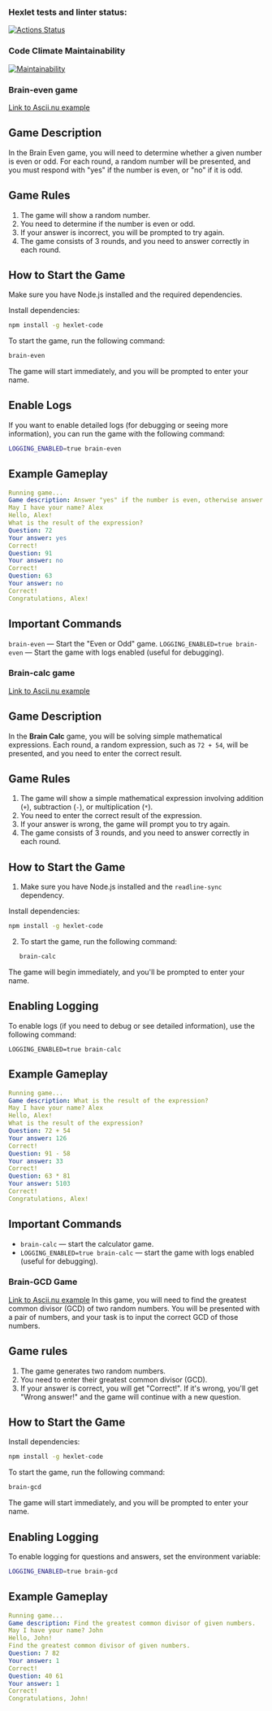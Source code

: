 ### Hexlet tests and linter status:
[![Actions Status](https://github.com/hermanasoul/fullstack-javascript-project-44/actions/workflows/hexlet-check.yml/badge.svg)](https://github.com/hermanasoul/fullstack-javascript-project-44/actions)

### Code Climate Maintainability
[![Maintainability](https://api.codeclimate.com/v1/badges/1b7bdd98e58c97f2ed71/maintainability)](https://codeclimate.com/github/hermanasoul/fullstack-javascript-project-44/maintainability)

### Brain-even game
[Link to Ascii.nu example](https://asciinema.org/a/IdHDAU1ab7FBr3H8hTBYVAV3G)

## Game Description

In the Brain Even game, you will need to determine whether a given number is even or odd. For each round, a random number will be presented, and you must respond with "yes" if the number is even, or "no" if it is odd.

## Game Rules
1. The game will show a random number.
2. You need to determine if the number is even or odd.
3. If your answer is incorrect, you will be prompted to try again.
4. The game consists of 3 rounds, and you need to answer correctly in each round.

## How to Start the Game
Make sure you have Node.js installed and the required dependencies.

Install dependencies:

```bash
npm install -g hexlet-code
```

To start the game, run the following command:

```bash
brain-even
```
The game will start immediately, and you will be prompted to enter your name.

## Enable Logs
If you want to enable detailed logs (for debugging or seeing more information), you can run the game with the following command:

```bash
LOGGING_ENABLED=true brain-even
```
## Example Gameplay
```yaml
Running game...
Game description: Answer "yes" if the number is even, otherwise answer "no".
May I have your name? Alex
Hello, Alex!
What is the result of the expression?
Question: 72
Your answer: yes
Correct!
Question: 91
Your answer: no
Correct!
Question: 63
Your answer: no
Correct!
Congratulations, Alex!
```
## Important Commands
`brain-even` — Start the "Even or Odd" game.
`LOGGING_ENABLED=true brain-even` — Start the game with logs enabled (useful for debugging).

### Brain-calc game
[Link to Ascii.nu example](https://asciinema.org/a/nbFlL7CMUmHBVRX9w9MZ4XCba)

## Game Description

In the **Brain Calc** game, you will be solving simple mathematical expressions. Each round, a random expression, such as `72 + 54`, will be presented, and you need to enter the correct result.

## Game Rules

1. The game will show a simple mathematical expression involving addition (`+`), subtraction (`-`), or multiplication (`*`).
2. You need to enter the correct result of the expression.
3. If your answer is wrong, the game will prompt you to try again.
4. The game consists of 3 rounds, and you need to answer correctly in each round.

## How to Start the Game

1. Make sure you have Node.js installed and the `readline-sync` dependency.

Install dependencies:

```bash
npm install -g hexlet-code
```

2. To start the game, run the following command:

```bash
   brain-calc
```
The game will begin immediately, and you'll be prompted to enter your name.

## Enabling Logging
To enable logs (if you need to debug or see detailed information), use the following command:

`LOGGING_ENABLED=true brain-calc`

## Example Gameplay
```yaml
Running game...
Game description: What is the result of the expression?
May I have your name? Alex
Hello, Alex!
What is the result of the expression?
Question: 72 + 54
Your answer: 126
Correct!
Question: 91 - 58
Your answer: 33
Correct!
Question: 63 * 81
Your answer: 5103
Correct!
Congratulations, Alex!
```

## Important Commands
- `brain-calc` — start the calculator game.
- `LOGGING_ENABLED=true brain-calc` — start the game with logs enabled (useful for debugging).

### Brain-GCD Game

[Link to Ascii.nu example](https://asciinema.org/a/OaWhH4p9DDjWHi26TdJdERLyn)
In this game, you will need to find the greatest common divisor (GCD) of two random numbers. You will be presented with a pair of numbers, and your task is to input the correct GCD of those numbers.

## Game rules
1. The game generates two random numbers.
2. You need to enter their greatest common divisor (GCD).
3. If your answer is correct, you will get "Correct!". If it's wrong, you'll get "Wrong answer!" and the game will continue with a new question.

## How to Start the Game

Install dependencies:

```bash
npm install -g hexlet-code
```
To start the game, run the following command:

```bash
brain-gcd
```
The game will start immediately, and you will be prompted to enter your name.

## Enabling Logging
To enable logging for questions and answers, set the environment variable:

```bash
LOGGING_ENABLED=true brain-gcd
```

## Example Gameplay
```yaml
Running game...
Game description: Find the greatest common divisor of given numbers.
May I have your name? John
Hello, John!
Find the greatest common divisor of given numbers.
Question: 7 82
Your answer: 1
Correct!
Question: 40 61
Your answer: 1
Correct!
Congratulations, John!
```



